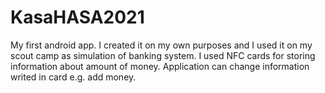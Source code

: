 # KasaHASA2021

My first android app. I created it on my own purposes and I used it on my scout camp as simulation of banking system.
I used NFC cards for storing information about amount of money. Application can change information writed in card e.g. add money. 
